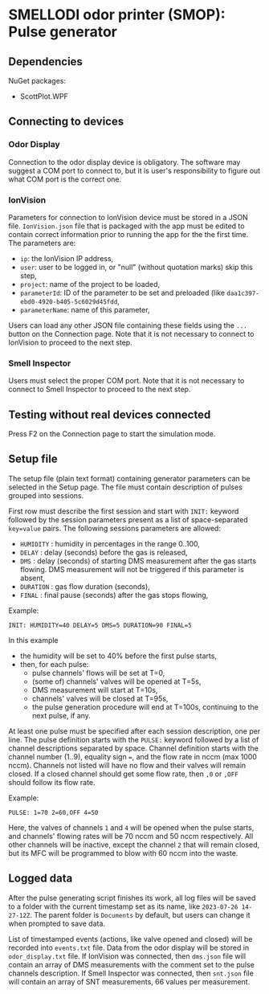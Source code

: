 # SMELLODI odor printer (SMOP): Pulse generator

## Dependencies

NuGet packages:
- ScottPlot.WPF

## Connecting to devices

### Odor Display

Connection to the odor display device is obligatory. The software may suggest a COM port to connect to, 
but it is user's responsibility to figure out what COM port is the correct one.

### IonVision

Parameters for connection to IonVision device must be stored in a JSON file. 
`IonVision.json` file that is packaged with the app must be edited to contain correct information prior to 
running the app for the the first time. The parameters are:

- `ip`: the IonVision IP address,
- `user`: user to be logged in, or "null" (without quotation marks) skip this step,
- `project`: name of the project to be loaded,
- `parameterId`: ID of the parameter to be set and preloaded (like `daa1c397-ebd0-4920-b405-5c6029d45fdd`,
- `parameterName`: name of this parameter,

Users can load any other JSON file containing these fields using the `...` button on the Connection page.
Note that it is not necessary to connect to IonVision to proceed to the next step.

### Smell Inspector

Users must select the proper COM port. Note that it is not necessary to connect to Smell Inspector 
to proceed to the next step.

## Testing without real devices connected

Press F2 on the Connection page to start the simulation mode.

## Setup file

The setup file (plain text format) containing generator parameters can be selected in the Setup page.
The file must contain description of pulses grouped into sessions.

First row must describe the first session and start with `INIT:` keyword followed by the session parameters 
present as a list of space-separated `key=value` pairs.
The following sessions parameters are allowed:

- `HUMIDITY` : humidity in percentages in the range 0..100,
- `DELAY` : delay (seconds) before the gas is released,
- `DMS` : delay (seconds) of starting DMS measurement after the gas starts flowing. DMS measurement will not be triggered if this parameter is absent,
- `DURATION` : gas flow duration (seconds),
- `FINAL` : final pause (seconds) after the gas stops flowing,

Example:
```
INIT: HUMIDITY=40 DELAY=5 DMS=5 DURATION=90 FINAL=5
```

In this example
- the humidity will be set to 40% before the first pulse starts,
- then, for each pulse:
	- pulse channels' flows will be set at T=0,
	- (some of) channels' valves will be opened at T=5s,
	- DMS measurement will start at T=10s,
	- channels' valves will be closed at T=95s,
	- the pulse generation procedure will end at T=100s, continuing to the next pulse, if any.

At least one pulse must be specified after each session description, one per line. The pulse definition starts 
with the `PULSE:` keyword followed by a list of channel descriptions separated by space. Channel definition starts 
with the channel number (1..9), equality sign `=`, and the flow rate in nccm (max 1000 nccm). Channels not listed 
will have no flow and their valves will remain closed. If a closed channel should get some flow rate, then 
`,0` or `,OFF` should follow its flow rate.

Example:
```
PULSE: 1=70 2=60,OFF 4=50
```
Here, the valves of channels `1` and `4` will be opened when the pulse starts, and channels' flowing rates will be 
70 nccm and 50 nccm respectively. All other channels will be inactive, except the channel `2` that will remain 
closed, but its MFC will be programmed to blow with 60 nccm into the waste.

## Logged data

After the pulse generating script finishes its work, all log files will be saved to a folder with the current 
timestamp set as its name, like `2023-07-26 14-27-12Z`.
The parent folder is `Documents` by default, but users can change it when prompted to save data.

List of timestamped events (actions, like valve opened and closed) will be recorded into `events.txt` file.
Data from the odor display will be stored in `odor_display.txt` file.
If IonVision was connected, then `dms.json` file will contain an array of DMS measurements with the comment 
set to the pulse channels description. If Smell Inspector was connected, then `snt.json` file will contain 
an array of SNT measurements, 66 values per measurement.

